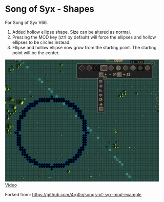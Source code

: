 # Song of Syx - Shapes

For Song of Syx V66.

1) Added hollow ellipse shape. Size can be altered as normal.
2) Pressing the MOD key (ctrl by default) will force the ellipses and hollow ellipses to be circles instead.
3) Ellipse and hollow ellipse now grow from the starting point. The starting point will be the center.

![Hollow Ellipse](./hollow.png)
[Video](./shapes.mp4)

Forked from: https://github.com/4rg0n/songs-of-syx-mod-example